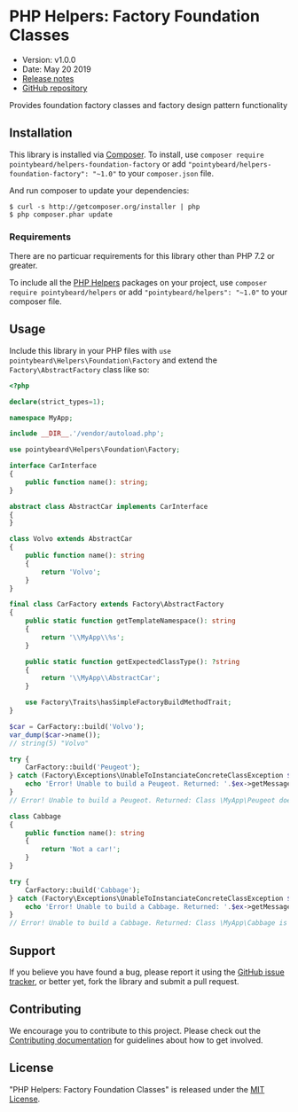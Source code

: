 # PHP Helpers: Factory Foundation Classes

-   Version: v1.0.0
-   Date: May 20 2019
-   [Release notes](https://github.com/pointybeard/helpers-foundation-factory/blob/master/CHANGELOG.md)
-   [GitHub repository](https://github.com/pointybeard/helpers-foundation-factory)

Provides foundation factory classes and factory design pattern functionality

## Installation

This library is installed via [Composer](http://getcomposer.org/). To install, use `composer require pointybeard/helpers-foundation-factory` or add `"pointybeard/helpers-foundation-factory": "~1.0"` to your `composer.json` file.

And run composer to update your dependencies:

    $ curl -s http://getcomposer.org/installer | php
    $ php composer.phar update

### Requirements

There are no particuar requirements for this library other than PHP 7.2 or greater.

To include all the [PHP Helpers](https://github.com/pointybeard/helpers) packages on your project, use `composer require pointybeard/helpers` or add `"pointybeard/helpers": "~1.0"` to your composer file.

## Usage

Include this library in your PHP files with `use pointybeard\Helpers\Foundation\Factory` and extend the `Factory\AbstractFactory` class like so:

```php
<?php

declare(strict_types=1);

namespace MyApp;

include __DIR__.'/vendor/autoload.php';

use pointybeard\Helpers\Foundation\Factory;

interface CarInterface
{
    public function name(): string;
}

abstract class AbstractCar implements CarInterface
{
}

class Volvo extends AbstractCar
{
    public function name(): string
    {
        return 'Volvo';
    }
}

final class CarFactory extends Factory\AbstractFactory
{
    public static function getTemplateNamespace(): string
    {
        return '\\MyApp\\%s';
    }

    public static function getExpectedClassType(): ?string
    {
        return '\\MyApp\\AbstractCar';
    }

    use Factory\Traits\hasSimpleFactoryBuildMethodTrait;
}

$car = CarFactory::build('Volvo');
var_dump($car->name());
// string(5) "Volvo"

try {
    CarFactory::build('Peugeot');
} catch (Factory\Exceptions\UnableToInstanciateConcreteClassException $ex) {
    echo 'Error! Unable to build a Peugeot. Returned: '.$ex->getMessage().PHP_EOL;
}
// Error! Unable to build a Peugeot. Returned: Class \MyApp\Peugeot does not exist

class Cabbage
{
    public function name(): string
    {
        return 'Not a car!';
    }
}

try {
    CarFactory::build('Cabbage');
} catch (Factory\Exceptions\UnableToInstanciateConcreteClassException $ex) {
    echo 'Error! Unable to build a Cabbage. Returned: '.$ex->getMessage().PHP_EOL;
}
// Error! Unable to build a Cabbage. Returned: Class \MyApp\Cabbage is not of expected type \MyApp\AbstractCar

```

## Support

If you believe you have found a bug, please report it using the [GitHub issue tracker](https://github.com/pointybeard/helpers-foundation-factory/issues),
or better yet, fork the library and submit a pull request.

## Contributing

We encourage you to contribute to this project. Please check out the [Contributing documentation](https://github.com/pointybeard/helpers-foundation-factory/blob/master/CONTRIBUTING.md) for guidelines about how to get involved.

## License

"PHP Helpers: Factory Foundation Classes" is released under the [MIT License](http://www.opensource.org/licenses/MIT).
